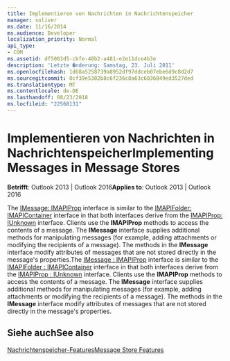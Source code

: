```yaml
---
title: Implementieren von Nachrichten in Nachrichtenspeicher
manager: soliver
ms.date: 11/16/2014
ms.audience: Developer
localization_priority: Normal
api_type:
- COM
ms.assetid: df5003d5-cbfe-40b2-a481-e2e11dce4b3e
description: 'Letzte �nderung: Samstag, 23. Juli 2011'
ms.openlocfilehash: 1d68a5258739a8952df97ddceb07ebe6d9c8d2d7
ms.sourcegitcommit: 0cf39e5382b8c6f236c8a63c6036849ed3527ded
ms.translationtype: MT
ms.contentlocale: de-DE
ms.lasthandoff: 08/23/2018
ms.locfileid: "22568131"
---
```

# <a name="implementing-messages-in-message-stores"></a><span data-ttu-id="b604e-103">Implementieren von Nachrichten in Nachrichtenspeicher</span><span class="sxs-lookup"><span data-stu-id="b604e-103">Implementing Messages in Message Stores</span></span>

  
  
<span data-ttu-id="b604e-104">**Betrifft**: Outlook 2013 | Outlook 2016</span><span class="sxs-lookup"><span data-stu-id="b604e-104">**Applies to**: Outlook 2013 | Outlook 2016</span></span> 
  
<span data-ttu-id="b604e-p101">The [IMessage: IMAPIProp](imessageimapiprop.md) interface is similar to the [IMAPIFolder: IMAPIContainer](imapifolderimapicontainer.md) interface in that both interfaces derive from the [IMAPIProp: IUnknown](imapipropiunknown.md) interface. Clients use the **IMAPIProp** methods to access the contents of a message. The **IMessage** interface supplies additional methods for manipulating messages (for example, adding attachments or modifying the recipients of a message). The methods in the **IMessage** interface modify attributes of messages that are not stored directly in the message's properties.</span><span class="sxs-lookup"><span data-stu-id="b604e-p101">The [IMessage : IMAPIProp](imessageimapiprop.md) interface is similar to the [IMAPIFolder : IMAPIContainer](imapifolderimapicontainer.md) interface in that both interfaces derive from the [IMAPIProp : IUnknown](imapipropiunknown.md) interface. Clients use the **IMAPIProp** methods to access the contents of a message. The **IMessage** interface supplies additional methods for manipulating messages (for example, adding attachments or modifying the recipients of a message). The methods in the **IMessage** interface modify attributes of messages that are not stored directly in the message's properties.</span></span> 
  
## <a name="see-also"></a><span data-ttu-id="b604e-109">Siehe auch</span><span class="sxs-lookup"><span data-stu-id="b604e-109">See also</span></span>



[<span data-ttu-id="b604e-110">Nachrichtenspeicher-Features</span><span class="sxs-lookup"><span data-stu-id="b604e-110">Message Store Features</span></span>](message-store-features.md)

